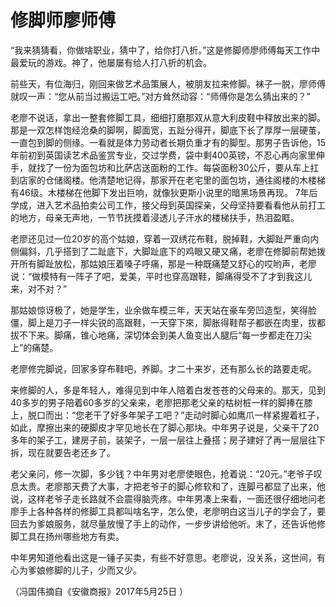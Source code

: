 # 修脚师廖师傅

“我来猜猜看，你做啥职业，猜中了，给你打八折。”这是修脚师廖师傅每天工作中最爱玩的游戏。神了，他屡屡有给人打八折的机会。 

前些天，有位海归，刚回来做艺术品策展人，被朋友拉来修脚。袜子一脱，廖师傅就叹一声：“您从前当过搬运工吧。”对方耸然动容：“师傅你是怎么猜出来的？” 

老廖不说话，拿出一整套修脚工具，细细打磨那双从意大利皮鞋中释放出来的脚。那是一双怎样饱经沧桑的脚啊，脚面宽，五趾分得开，脚底下长了厚厚一层硬茧，一直包到脚的侧缘。一看就是体力劳动者长期负重才有的脚型。那男子告诉他，15年前初到英国读艺术品鉴赏专业，交过学费，袋中剩400英镑，不忍心再向家里伸手，就找了一份为面包坊和比萨店送面粉的工作。每袋面粉30公斤，要从车上扛到店家的仓储阁楼。他清楚地记得，那家开在老宅里的面包坊，通往阁楼的木楼梯有46级。木楼梯在他脚下发出巨响，就像狄更斯小说里的暗黑场景再现。 7年后学成，进入艺术品拍卖公司工作，接父母到英国探亲，父母坚持要看看他从前打工的地方，母亲无声地，一节节抚摸着浸透儿子汗水的楼梯扶手，热泪盈眶。 

老廖还见过一位20岁的高个姑娘，穿着一双绣花布鞋，脱掉鞋，大脚趾严重向内侧偏斜，几乎搭到了二趾底下，大脚趾底下的鸡眼又硬又痛，老廖在修脚前帮她拨开所有脚趾放松，那姑娘压着嗓子呼痛，那是一种既痛楚又舒心的哎哟声，老廖说：“做模特有一阵子了吧，爱美，平时也穿高跟鞋，脚痛得受不了才到我这儿来，对不对？” 

那姑娘惊讶极了，她是学生，业余做车模三年，天天站在豪车旁凹造型，笑得脸僵，脚上是刀子一样尖锐的高跟鞋，一天穿下來，脚胀得鞋帮子都嵌在肉里，拔都拔不下来。脚痛，锥心地痛，深切体会到美人鱼变出人腿后“每一步都走在刀尖上”的痛楚。 

老廖修完脚说，回家多穿布鞋吧，养脚。才二十来岁，还有那么长的路要走呢。 

来修脚的人，多是年轻人，难得见到中年人陪着白发苍苍的父母来的。那天，见到40多岁的男子陪着60多岁的父亲来，老廖把那老父亲的枯树桩一样的脚捧在膝上，脱口而出：“您老干了好多年架子工吧？”走动时脚心如鹰爪一样紧握着杠子，如此，摩擦出来的硬脚皮才罕见地长在了脚心那块。中年男子说是，父亲干了20多年的架子工，建房子前，装架子，一层一层往上叠搭；房子建好了再一层层往下拆，现在就要告老还乡了。 

老父亲问，修一次脚，多少钱？中年男对老廖使眼色，抢着说：“20元。”老爷子叹息太贵。老廖那天费了大事，才把老爷子的脚心修软和了，连脚弓都显了出来，他说，这样老爷子走长路就不会震得脑壳疼。中年男凑上来看，一面还很仔细地问老廖手上各种各样的修脚工具都叫啥名字，怎么使，老廖明白这当儿子的学会了，要回去为爹娘服务，就尽量放慢了手上的动作，一步步讲给他听。末了，还告诉他修脚工具在扬州哪些地方有卖。 

中年男知道他看出这是一锤子买卖，有些不好意思。老廖说，没关系，这世间，有心为爹娘修脚的儿子，少而又少。 

（冯国伟摘自《安徽商报》2017年5月25日 ）